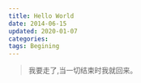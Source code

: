 ```yaml
---
title: Hello World
date: 2014-06-15
updated: 2020-01-07
categories:
tags: Begining
---
```


> 我要走了,当一切结束时我就回来。

<!-- more -->
